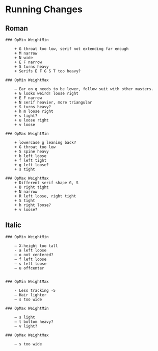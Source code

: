 # Running Changes

## Roman

	### OpMin WeightMin

		+ G throat too low, serif not extending far enough
		+ M narrow
		+ N wide
		+ E F narrow
		+ S turns heavy
		+ Serifs E F G S T too heavy?

	### OpMin WeightMax

		– Ear on g needs to be lower, follow suit with other masters.
		+ G looks weird! loose right
		+ E F narrow
		+ N serif heavier, more triangular
		+ S turns heavy?
		+ h m loose right
		+ s light?
		+ u loose right
		+ v loose

	### OpMax WeightMin

		+ lowercase g leaning back?
		+ G throat too low
		+ S spine heavy
		+ b left loose
		+ f left tight
		+ g left loose?
		+ s tight

	### OpMax WeightMax
		+ Different serif shape G, S
		+ B right tight
		+ N narrow
		+ R left loose, right tight
		+ S tight
		+ h right loose?
		+ v loose?


## Italic

	### OpMin WeightMin

		– X-height too tall
		- a left loose
		– o not centered?
		– f left loose
		– s left loose
		– u offcenter


	### OpMin WeightMax

		- Less tracking -5
		– Hair lighter
		– s too wide

	### OpMax WeightMin

		– s light
		– t bottom heavy?
		– v light?

	### OpMax WeightMax
	
		– s too wide